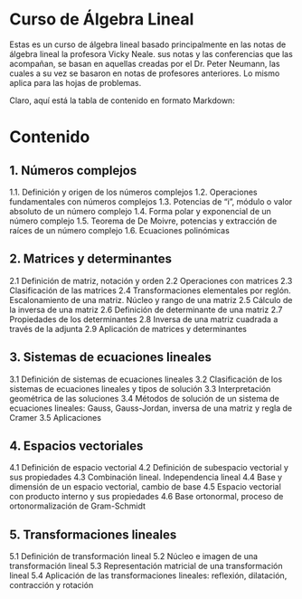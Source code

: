 # Curso de Álgebra Lineal


Estas es un curso de álgebra lineal basado principalmente en las notas de álgebra lineal la profesora Vicky Neale. sus notas  y las conferencias que las acompañan, se basan en aquellas creadas por el Dr. Peter Neumann,
las cuales a su vez se basaron en notas de profesores anteriores. Lo mismo aplica para las hojas de problemas.


Claro, aquí está la tabla de contenido en formato Markdown:

# Contenido

## 1. Números complejos
   1.1. Definición y origen de los números complejos
   1.2. Operaciones fundamentales con números complejos
   1.3. Potencias de “i”, módulo o valor absoluto de un número complejo
   1.4. Forma polar y exponencial de un número complejo
   1.5. Teorema de De Moivre, potencias y extracción de raíces de un número complejo
   1.6. Ecuaciones polinómicas

## 2. Matrices y determinantes
   2.1 Definición de matriz, notación y orden
   2.2 Operaciones con matrices
   2.3 Clasificación de las matrices
   2.4 Transformaciones elementales por reglón. Escalonamiento de una matriz. Núcleo y rango de una matriz
   2.5 Cálculo de la inversa de una matriz
   2.6 Definición de determinante de una matriz
   2.7 Propiedades de los determinantes
   2.8 Inversa de una matriz cuadrada a través de la adjunta
   2.9 Aplicación de matrices y determinantes

## 3. Sistemas de ecuaciones lineales
   3.1 Definición de sistemas de ecuaciones lineales
   3.2 Clasificación de los sistemas de ecuaciones lineales y tipos de solución
   3.3 Interpretación geométrica de las soluciones
   3.4 Métodos de solución de un sistema de ecuaciones lineales: Gauss, Gauss-Jordan, inversa de una matriz y regla de Cramer
   3.5 Aplicaciones

## 4. Espacios vectoriales
   4.1 Definición de espacio vectorial
   4.2 Definición de subespacio vectorial y sus propiedades
   4.3 Combinación lineal. Independencia lineal
   4.4 Base y dimensión de un espacio vectorial, cambio de base
   4.5 Espacio vectorial con producto interno y sus propiedades
   4.6 Base ortonormal, proceso de ortonormalización de Gram-Schmidt

## 5. Transformaciones lineales
   5.1 Definición de transformación lineal
   5.2 Núcleo e imagen de una transformación lineal
   5.3 Representación matricial de una transformación lineal
   5.4 Aplicación de las transformaciones lineales: reflexión, dilatación, contracción y rotación
